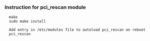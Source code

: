 ### Instruction for pci_rescan module

```
  make
  sudo make install

  Add entry in /etc/modules file to autoload pci_rescan on reboot
  pci_rescan
```
